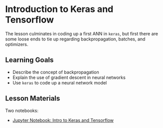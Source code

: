 # Introduction to Keras and Tensorflow

The lesson culminates in coding up a first ANN in `keras`, but first there are some loose ends to tie up regarding backpropagation, batches, and optimizers.

## Learning Goals

- Describe the concept of backpropagation
- Explain the use of gradient descent in neural networks
- Use `keras` to code up a neural network model

## Lesson Materials

Two notebooks:
- [Jupyter Notebook: Intro to Keras and Tensorflow](intro_to_keras_and_tf.ipynb)
